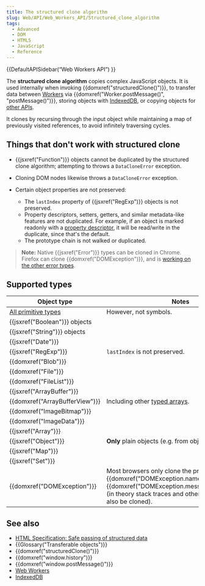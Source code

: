 ```yaml
---
title: The structured clone algorithm
slug: Web/API/Web_Workers_API/Structured_clone_algorithm
tags:
  - Advanced
  - DOM
  - HTML5
  - JavaScript
  - Reference
---
```

{{DefaultAPISidebar(“Web Workers API”) }}

The **structured clone algorithm** copies complex JavaScript objects.
It is used internally when invoking {{domxref("structuredClone()")}}, to transfer data between [Workers](/en-US/docs/Web/API/Worker) via {{domxref("Worker.postMessage()", "postMessage()")}}, storing objects with [IndexedDB](/en-US/docs/Glossary/IndexedDB), or copying objects for [other APIs](#see_also).

It clones by recursing through the input object while maintaining a map of previously visited references, to avoid infinitely traversing cycles.

## Things that don't work with structured clone

- {{jsxref("Function")}} objects cannot be duplicated by the structured clone algorithm; attempting to throws a `DataCloneError` exception.
- Cloning DOM nodes likewise throws a `DataCloneError` exception.
- Certain object properties are not preserved:

  - The `lastIndex` property of {{jsxref("RegExp")}} objects is not preserved.
  - Property descriptors, setters, getters, and similar metadata-like features are not duplicated.
    For example, if an object is marked readonly with a [property descriptor](/en-US/docs/Web/JavaScript/Reference/Global_Objects/Object/getOwnPropertyDescriptor), it will be read/write in the duplicate, since that's the default.
  - The prototype chain is not walked or duplicated.

> **Note:** Native {{jsxref("Error")}} types can be cloned in Chrome.
> Firefox can clone {{domxref("DOMException")}}, and is [working on the other error types](https://bugzilla.mozilla.org/show_bug.cgi?id=1556604).

## Supported types

<table class="no-markdown">
  <thead>
    <tr>
      <th scope="col">Object type</th>
      <th scope="col">Notes</th>
    </tr>
  </thead>
  <tbody>
    <tr>
      <td>
        <a href="/en-US/docs/Web/JavaScript/Data_structures#primitive_values">All primitive types</a>
      </td>
      <td>However, not symbols.</td>
    </tr>
    <tr>
      <td>{{jsxref("Boolean")}} objects</td>
      <td></td>
    </tr>
    <tr>
      <td>{{jsxref("String")}} objects</td>
      <td></td>
    </tr>
    <tr>
      <td>{{jsxref("Date")}}</td>
      <td></td>
    </tr>
    <tr>
      <td>{{jsxref("RegExp")}}</td>
      <td><code>lastIndex</code> is not preserved.</td>
    </tr>
    <tr>
      <td>{{domxref("Blob")}}</td>
      <td></td>
    </tr>
    <tr>
      <td>{{domxref("File")}}</td>
      <td></td>
    </tr>
    <tr>
      <td>{{domxref("FileList")}}</td>
      <td></td>
    </tr>
    <tr>
      <td>{{jsxref("ArrayBuffer")}}</td>
      <td></td>
    </tr>
    <tr>
      <td>{{domxref("ArrayBufferView")}}</td>
      <td>
        Including other <a href="/en-US/docs/Web/JavaScript/Typed_arrays">typed arrays</a>.
      </td>
    </tr>
    <tr>
      <td>{{domxref("ImageBitmap")}}</td>
      <td></td>
    </tr>
    <tr>
      <td>{{domxref("ImageData")}}</td>
      <td></td>
    </tr>
    <tr>
      <td>{{jsxref("Array")}}</td>
      <td></td>
    </tr>
    <tr>
      <td>{{jsxref("Object")}}</td>
      <td><strong>Only</strong> plain objects (e.g. from object literals)</td>
    </tr>
    <tr>
      <td>{{jsxref("Map")}}</td>
      <td></td>
    </tr>
    <tr>
      <td>{{jsxref("Set")}}</td>
      <td></td>
    </tr>
    <tr>
      <td>{{domxref("DOMException")}}</td>
      <td>Most browsers only clone the properties {{domxref("DOMException.name","name")}} and {{domxref("DOMException.message","message")}} (in theory stack traces and other attributes may also be cloned).</td>
    </tr>
  </tbody>
</table>

## See also

- [HTML Specification: Safe passing of structured data](https://html.spec.whatwg.org/multipage/infrastructure.html#safe-passing-of-structured-data)
- {{Glossary("Transferable objects")}}
- {{domxref("structuredClone()")}}
- {{domxref("window.history")}}
- {{domxref("window.postMessage()")}}
- [Web Workers](/en-US/docs/Web/API/Web_Workers_API)
- [IndexedDB](/en-US/docs/Web/API/IndexedDB_API)
